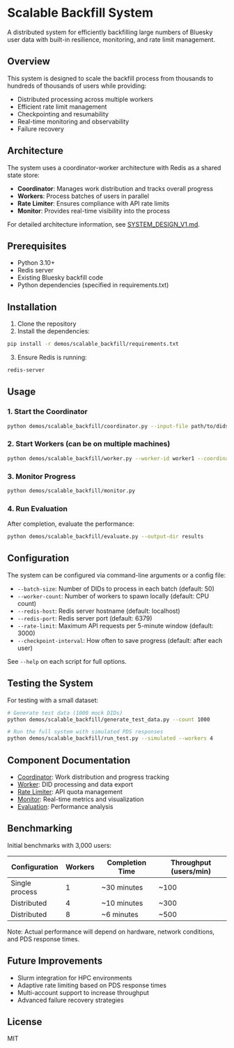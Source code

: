 # Scalable Backfill System

A distributed system for efficiently backfilling large numbers of Bluesky user data with built-in resilience, monitoring, and rate limit management.

## Overview

This system is designed to scale the backfill process from thousands to hundreds of thousands of users while providing:

- Distributed processing across multiple workers
- Efficient rate limit management
- Checkpointing and resumability
- Real-time monitoring and observability
- Failure recovery

## Architecture

The system uses a coordinator-worker architecture with Redis as a shared state store:

- **Coordinator**: Manages work distribution and tracks overall progress
- **Workers**: Process batches of users in parallel
- **Rate Limiter**: Ensures compliance with API rate limits
- **Monitor**: Provides real-time visibility into the process

For detailed architecture information, see [SYSTEM_DESIGN_V1.md](system_designs/SYSTEM_DESIGN_V1.md).

## Prerequisites

- Python 3.10+
- Redis server
- Existing Bluesky backfill code
- Python dependencies (specified in requirements.txt)

## Installation

1. Clone the repository
2. Install the dependencies:

```bash
pip install -r demos/scalable_backfill/requirements.txt
```

3. Ensure Redis is running:

```bash
redis-server
```

## Usage

### 1. Start the Coordinator

```bash
python demos/scalable_backfill/coordinator.py --input-file path/to/dids.txt --batch-size 50
```

### 2. Start Workers (can be on multiple machines)

```bash
python demos/scalable_backfill/worker.py --worker-id worker1 --coordinator-host localhost
```

### 3. Monitor Progress

```bash
python demos/scalable_backfill/monitor.py
```

### 4. Run Evaluation

After completion, evaluate the performance:

```bash
python demos/scalable_backfill/evaluate.py --output-dir results
```

## Configuration

The system can be configured via command-line arguments or a config file:

- `--batch-size`: Number of DIDs to process in each batch (default: 50)
- `--worker-count`: Number of workers to spawn locally (default: CPU count)
- `--redis-host`: Redis server hostname (default: localhost)
- `--redis-port`: Redis server port (default: 6379)
- `--rate-limit`: Maximum API requests per 5-minute window (default: 3000)
- `--checkpoint-interval`: How often to save progress (default: after each user)

See `--help` on each script for full options.

## Testing the System

For testing with a small dataset:

```bash
# Generate test data (1000 mock DIDs)
python demos/scalable_backfill/generate_test_data.py --count 1000

# Run the full system with simulated PDS responses
python demos/scalable_backfill/run_test.py --simulated --workers 4
```

## Component Documentation

- [Coordinator](docs/coordinator.md): Work distribution and progress tracking
- [Worker](docs/worker.md): DID processing and data export
- [Rate Limiter](docs/rate_limiter.md): API quota management
- [Monitor](docs/monitor.md): Real-time metrics and visualization
- [Evaluation](docs/evaluation.md): Performance analysis

## Benchmarking

Initial benchmarks with 3,000 users:

| Configuration | Workers | Completion Time | Throughput (users/min) |
|---------------|---------|-----------------|------------------------|
| Single process| 1       | ~30 minutes     | ~100                   |
| Distributed   | 4       | ~10 minutes     | ~300                   |
| Distributed   | 8       | ~6 minutes      | ~500                   |

Note: Actual performance will depend on hardware, network conditions, and PDS response times.

## Future Improvements

- Slurm integration for HPC environments
- Adaptive rate limiting based on PDS response times
- Multi-account support to increase throughput
- Advanced failure recovery strategies

## License

MIT
